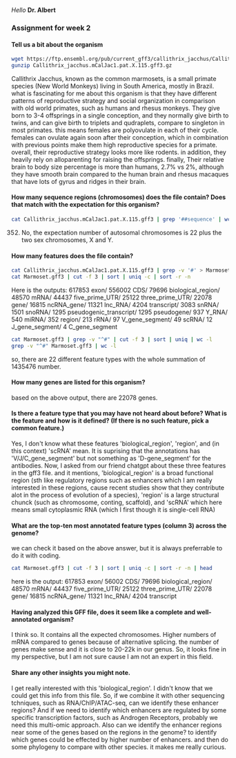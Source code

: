 *Hello* **Dr. Albert**

### Assignment for week 2

#### Tell us a bit about the organism
```bash
wget https://ftp.ensembl.org/pub/current_gff3/callithrix_jacchus/Callithrix_jacchus.mCalJac1.pat.X.115.gff3.gz
gunzip Callithrix_jacchus.mCalJac1.pat.X.115.gff3.gz
```
Callithrix Jacchus, known as the common marmosets, is a small primate species (New World Monkeys) living in South America, mostly in Brazil. what is fascinating for me about this organism is that they have different patterns of reproductive strategy and social organization in comparison with old world primates, such as humans and rhesus monkeys. They give born to 3-4 offsprings in a single conception, and they normally give birth to twins, and can give birth to triplets and qudraplets, compare to singleton in most primates. this means females are polyovulate in each of their cycle. females can ovulate again soon after their conception, which in combination with previous points make them high reproductive species for a primate. overall, their reproductive strategy looks more like rodents. in addition, they heavily rely on alloparenting for raising the offsprings. finally, Their relative brain to body size percentage is more than humans, 2.7% vs 2%, although they have smooth brain compared to the human brain and rhesus macaques that have lots of gyrus and ridges in their brain.

#### How many sequence regions (chromosomes) does the file contain? Does that match with the expectation for this organism?
```bash
cat Callithrix_jacchus.mCalJac1.pat.X.115.gff3 | grep '##sequence' | wc -l
```
352. No, the expectation number of autosomal chromosomes is 22 plus the two sex chromosomes, X and Y. 

#### How many features does the file contain?
```bash
cat Callithrix_jacchus.mCalJac1.pat.X.115.gff3 | grep -v '#' > Marmoset.gff3 #remove everything that starts with a comment to filter it to regions that do not contain the number sign
cat Marmoset.gff3 | cut -f 3 | sort | uniq -c | sort -r -n
```
Here is the outputs:
617853 exon/ 
556002 CDS/ 79696 biological_region/ 48570 mRNA/ 44437 five_prime_UTR/ 25122 three_prime_UTR/ 22078 gene/ 16815 ncRNA_gene/ 11321 lnc_RNA/ 4204 transcript/ 3083 snRNA/ 1501 snoRNA/ 1295 pseudogenic_transcript/ 1295 pseudogene/ 937 Y_RNA/ 540 miRNA/ 352 region/ 213 rRNA/ 97 V_gene_segment/ 49 scRNA/ 12 J_gene_segment/ 4 C_gene_segment

```bash
cat Marmoset.gff3 | grep -v "^#" | cut -f 3 | sort | uniq | wc -l
grep -v "^#" Marmoset.gff3 | wc -l
```
so, there are 22 different feature types with the whole summation of 1435476 number.

#### How many genes are listed for this organism?
based on the above output, there are 22078 genes.

#### Is there a feature type that you may have not heard about before? What is the feature and how is it defined? (If there is no such feature, pick a common feature.)

Yes, I don't know what these features 'biological_region', 'region', and (in this context) 'scRNA' mean. It is suprising that the annotations has 'V/J/C_gene_segment' but not something as 'D-gene_segment' for the antibodies. Now, I asked from our friend chatgpt about these three features in the gff3 file. and it mentions, 'biological_region' is a broad functional region (sth like regulatory regions such as enhancers which I am really interested in these regions, cause recent studies show that they contribute alot in the process of evolution of a species), 'region' is a large structural chunck (such as chromosome, conting, scaffold), and 'scRNA' which here means small cytoplasmic RNA (which I first though it is single-cell RNA)

#### What are the top-ten most annotated feature types (column 3) across the genome?
we can check it based on the above answer, but it is always preferrable to do it with coding.
```bash
cat Marmoset.gff3 | cut -f 3 | sort | uniq -c | sort -r -n | head
```
here is the output:
617853 exon/ 56002 CDS/ 79696 biological_region/ 48570 mRNA/ 44437 five_prime_UTR/ 25122 three_prime_UTR/ 22078 gene/ 16815 ncRNA_gene/ 11321 lnc_RNA/ 4204 transcript

#### Having analyzed this GFF file, does it seem like a complete and well-annotated organism?
I think so. It contains all the expected chromosomes. Higher numbers of mRNA compared to genes because of alternative splicing. the number of genes make sense and it is close to 20-22k in our genus. So, it looks fine in my perspective, but I am not sure cause I am not an expert in this field.

#### Share any other insights you might note.
I get really interested with this 'biological_region'. I didn't know that we could get this info from this file. So, if we combine it with other sequencing tchniques, such as RNA/ChIP/ATAC-seq, can we identify these enhancer regions? And if we need to identify which enhancers are regulated by some specific transcription factors, such as Androgen Receptors, probably we need this multi-omic approach. Also can we identify the enhancer regions near some of the genes based on the regions in the genome? to identify which genes could be effected by higher number of enhancers. and then do some phylogeny to compare with other species. it makes me really curious.